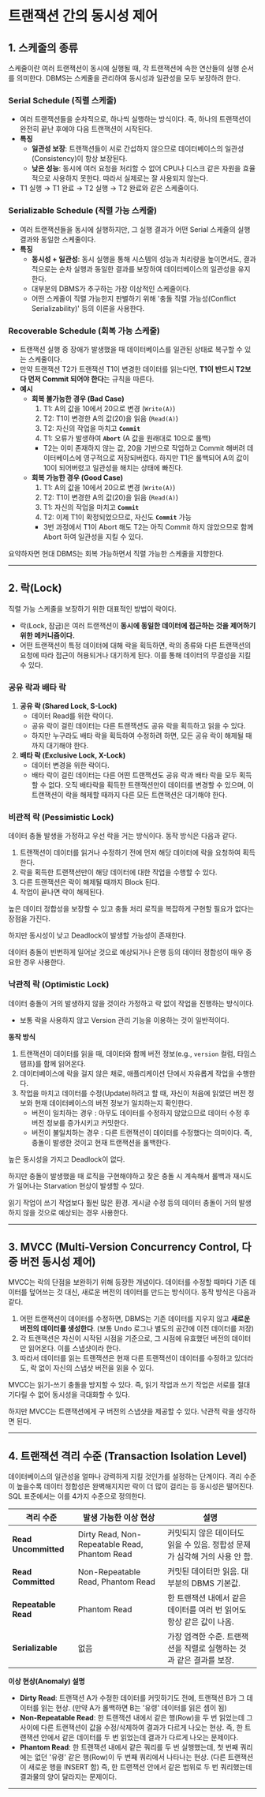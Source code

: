 # 트랜잭션 간의 동시성 제어

## 1. 스케줄의 종류

스케줄이란 여러 트랜잭션이 동시에 실행될 때, 각 트랜잭션에 속한 연산들의 실행 순서를 의미한다. DBMS는 스케줄을 관리하여 동시성과 일관성을 모두 보장하려 한다.

### **Serial Schedule (직렬 스케줄)**

- 여러 트랜잭션들을 순차적으로, 하나씩 실행하는 방식이다. 즉, 하나의 트랜잭션이 완전히 끝난 후에야 다음 트랜잭션이 시작된다.
- **특징**
  - **일관성 보장**: 트랜잭션들이 서로 간섭하지 않으므로 데이터베이스의 일관성(Consistency)이 항상 보장된다.
  - **낮은 성능**: 동시에 여러 요청을 처리할 수 없어 CPU나 디스크 같은 자원을 효율적으로 사용하지 못한다. 따라서 실제로는 잘 사용되지 않는다.
- T1 실행 → T1 완료 → T2 실행 → T2 완료와 같은 스케줄이다.

### **Serializable Schedule (직렬 가능 스케줄)**

- 여러 트랜잭션들을 동시에 실행하지만, 그 실행 결과가 어떤 Serial 스케줄의 실행 결과와 동일한 스케줄이다.
- **특징**
  - **동시성 + 일관성**: 동시 실행을 통해 시스템의 성능과 처리량을 높이면서도, 결과적으로는 순차 실행과 동일한 결과를 보장하여 데이터베이스의 일관성을 유지한다.
  - 대부분의 DBMS가 추구하는 가장 이상적인 스케줄이다.
  - 어떤 스케줄이 직렬 가능한지 판별하기 위해 '충돌 직렬 가능성(Conflict Serializability)' 등의 이론을 사용한다.

### **Recoverable Schedule (회복 가능 스케줄)**

- 트랜잭션 실행 중 장애가 발생했을 때 데이터베이스를 일관된 상태로 복구할 수 있는 스케줄이다.
- 만약 트랜잭션 T2가 트랜잭션 T1이 변경한 데이터를 읽는다면, **T1이 반드시 T2보다 먼저 Commit 되어야 한다**는 규칙을 따른다.
- **예시**
  - **회복 불가능한 경우 (Bad Case)**
    1. T1: A의 값을 10에서 20으로 변경 (`Write(A)`)
    2. T2: T1이 변경한 A의 값(20)을 읽음 (`Read(A)`)
    3. T2: 자신의 작업을 마치고 **`Commit`**
    4. T1: 오류가 발생하여 **`Abort`** (A 값을 원래대로 10으로 롤백)
    - T2는 이미 존재하지 않는 값, 20을 기반으로 작업하고 Commit 해버려 데이터베이스에 영구적으로 저장되버렸다. 하지만 T1은 롤백되어 A의 값이 10이 되어버렸고 일관성을 해치는 상태에 빠진다.
  - **회복 가능한 경우 (Good Case)**
    1. T1: A의 값을 10에서 20으로 변경 (`Write(A)`)
    2. T2: T1이 변경한 A의 값(20)을 읽음 (`Read(A)`)
    3. T1: 자신의 작업을 마치고 **`Commit`**
    4. T2: 이제 T1이 확정되었으므로, 자신도 **`Commit`** 가능
    - 3번 과정에서 T1이 Abort 해도 T2는 아직 Commit 하지 않았으므로 함께 Abort 하여 일관성을 지킬 수 있다.

요약하자면 현대 DBMS는 회복 가능하면서 직렬 가능한 스케줄을 지향한다.

---

## 2. 락(Lock)

직렬 가능 스케줄을 보장하기 위한 대표적인 방법이 락이다.

- 락(Lock, 잠금)은 여러 트랜잭션이 **동시에 동일한 데이터에 접근하는 것을 제어하기 위한 메커니즘이다.**
- 어떤 트랜잭션이 특정 데이터에 대해 락을 획득하면, 락의 종류와 다른 트랜잭션의 요청에 따라 접근이 허용되거나 대기하게 된다. 이를 통해 데이터의 무결성을 지킬 수 있다.

### 공유 락과 배타 락

1. **공유 락 (Shared Lock, S-Lock)**
   - 데이터 Read를 위한 락이다.
   - 공유 락이 걸린 데이터는 다른 트랜잭션도 공유 락을 획득하고 읽을 수 있다.
   - 하지만 누구라도 배타 락을 획득하여 수정하려 하면, 모든 공유 락이 해제될 때까지 대기해야 한다.
2. **배타 락 (Exclusive Lock, X-Lock)**
   - 데이터 변경을 위한 락이다.
   - 배타 락이 걸린 데이터는 다른 어떤 트랜잭션도 공유 락과 배타 락을 모두 획득할 수 없다. 오직 배타락을 획득한 트랜잭션만이 데이터를 변경할 수 있으며, 이 트랜잭션이 락을 해제할 때까지 다른 모든 트랜잭션은 대기해야 한다.

### 비관적 락 (Pessimistic Lock)

데이터 충돌 발생을 가정하고 우선 락을 거는 방식이다. 동작 방식은 다음과 같다.

1. 트랜잭션이 데이터를 읽거나 수정하기 전에 먼저 해당 데이터에 락을 요청하여 획득한다.
2. 락을 획득한 트랜잭션만이 해당 데이터에 대한 작업을 수행할 수 있다.
3. 다른 트랜잭션은 락이 해제될 때까지 Block 된다.
4. 작업이 끝나면 락이 해제된다.

높은 데이터 정합성을 보장할 수 있고 충돌 처리 로직을 복잡하게 구현할 필요가 없다는 장점을 가진다.

하지만 동시성이 낮고 Deadlock이 발생할 가능성이 존재한다.

데이터 충돌이 빈번하게 일어날 것으로 예상되거나 은행 등의 데이터 정합성이 매우 중요한 경우 사용한다.

### 낙관적 락 (Optimistic Lock)

데이터 충돌이 거의 발생하지 않을 것이라 가정하고 락 없이 작업을 진행하는 방식이다.

- 보통 락을 사용하지 않고 Version 관리 기능을 이용하는 것이 일반적이다.

**동작 방식**

1. 트랜잭션이 데이터를 읽을 때, 데이터와 함께 버전 정보(e.g., `version` 컬럼, 타임스탬프)를 함께 읽어온다.
2. 데이터베이스에 락을 걸지 않은 채로, 애플리케이션 단에서 자유롭게 작업을 수행한다.
3. 작업을 마치고 데이터를 수정(Update)하려고 할 때, 자신이 처음에 읽었던 버전 정보와 현재 데이터베이스의 버전 정보가 일치하는지 확인한다.
   - 버전이 일치하는 경우 : 아무도 데이터를 수정하지 않았으므로 데이터 수정 후 버전 정보를 증가시키고 커밋한다.
   - 버전이 불일치하는 경우 : 다른 트랜잭션이 데이터를 수정했다는 의미이다. 즉, 충돌이 발생한 것이고 현재 트랜잭션을 롤백한다.

높은 동시성을 가지고 Deadlock이 없다.

하지만 충돌이 발생했을 때 로직을 구현해야하고 잦은 충돌 시 계속해서 롤백과 재시도가 일어나는 Starvation 현상이 발생할 수 있다.

읽기 작업이 쓰기 작업보다 훨씬 많은 환경. 게시글 수정 등의 데이터 충돌이 거의 발생하지 않을 것으로 예상되는 경우 사용한다.

---

## 3. MVCC (Multi-Version Concurrency Control, 다중 버전 동시성 제어)

MVCC는 락의 단점을 보완하기 위해 등장한 개념이다. 데이터를 수정할 때마다 기존 데이터를 덮어쓰는 것 대신, 새로운 버전의 데이터를 만드는 방식이다. 동작 방식은 다음과 같다.

1. 어떤 트랜잭션이 데이터를 수정하면, DBMS는 기존 데이터를 지우지 않고 **새로운 버전의 데이터를 생성한다**. (보통 Undo 로그나 별도의 공간에 이전 데이터를 저장)
2. 각 트랜잭션은 자신이 시작된 시점을 기준으로, 그 시점에 유효했던 버전의 데이터만 읽어온다. 이를 스냅샷이라 한다.
3. 따라서 데이터를 읽는 트랜잭션은 현재 다른 트랜잭션이 데이터를 수정하고 있더라도, 락 없이 자신의 스냅샷 버전을 읽을 수 있다.

MVCC는 읽기-쓰기 충돌을 방지할 수 있다. 즉, 읽기 작업과 쓰기 작업은 서로를 절대 기다릴 수 없어 동시성을 극대화할 수 있다.

하지만 MVCC는 트랜잭션에게 구 버전의 스냅샷을 제공할 수 있다. 낙관적 락을 생각하면 된다.

---

## 4. 트랜잭션 격리 수준 (Transaction Isolation Level)

데이터베이스의 일관성을 얼마나 강력하게 지킬 것인가를 설정하는 단계이다. 격리 수준이 높을수록 데이터 정합성은 완벽해지지만 락이 더 많이 걸리는 등 동시성은 떨어진다. SQL 표준에서는 이를 4가지 수준으로 정의한다.

| 격리 수준            | 발생 가능한 이상 현상                         | 설명                                                                       |
| -------------------- | --------------------------------------------- | -------------------------------------------------------------------------- |
| **Read Uncommitted** | Dirty Read, Non-Repeatable Read, Phantom Read | 커밋되지 않은 데이터도 읽을 수 있음. 정합성 문제가 심각해 거의 사용 안 함. |
| **Read Committed**   | Non-Repeatable Read, Phantom Read             | 커밋된 데이터만 읽음. 대부분의 DBMS 기본값.                                |
| **Repeatable Read**  | Phantom Read                                  | 한 트랜잭션 내에서 같은 데이터를 여러 번 읽어도 항상 같은 값이 나옴.       |
| **Serializable**     | 없음                                          | 가장 엄격한 수준. 트랜잭션을 직렬로 실행하는 것과 같은 결과를 보장.        |

**이상 현상(Anomaly) 설명**

- **Dirty Read**: 트랜잭션 A가 수정한 데이터를 커밋하기도 전에, 트랜잭션 B가 그 데이터를 읽는 현상. (만약 A가 롤백하면 B는 '유령' 데이터를 읽은 셈이 됨)
- **Non-Repeatable Read**: 한 트랜잭션 내에서 같은 행(Row)을 두 번 읽었는데 그 사이에 다른 트랜잭션이 값을 수정/삭제하여 결과가 다르게 나오는 현상. 즉, 한 트랜잭션 안에서 같은 데이터를 두 번 읽었는데 결과가 다르게 나오는 문제이다.
- **Phantom Read**: 한 트랜잭션 내에서 같은 쿼리를 두 번 실행했는데, 첫 번째 쿼리에는 없던 '유령' 같은 행(Row)이 두 번째 쿼리에서 나타나는 현상. (다른 트랜잭션이 새로운 행을 INSERT 함) 즉, 한 트랜잭션 안에서 같은 범위로 두 번 쿼리했는데 결과물의 양이 달라지는 문제이다.

---
